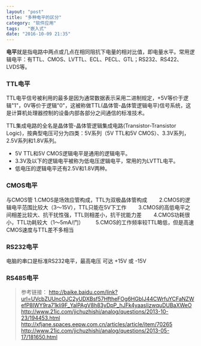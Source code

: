 ```yaml
---
layout: "post"
title: "多种电平的区分"
category: "软件应用"
tags:   "嵌入式"
date: "2016-10-09 21:35"
---
```


**电平**就是指电路中两点或几点在相同阻抗下电量的相对比值，即电量水平。常用逻辑电平：有TTL、CMOS、LVTTL、ECL、PECL、GTL；RS232、RS422、LVDS等。

### TTL电平

TTL电平信号被利用的最多是因为通常数据表示采用二进制规定，+5V等价于逻辑"1"，0V等价于逻辑"0"，这被称做TTL(晶体管-晶体管逻辑电平)信号系统，这是计算机处理器控制的设备内部各部分之间通信的标准技术。

TTL集成电路的全名是晶体管-晶体管逻辑集成电路(Transistor-Transistor Logic)，按典型电压可分为四类：5V系列（5V TTL和5V CMOS）、3.3V系列，2.5V系列和1.8V系列。

- 5V TTL和5V CMOS逻辑电平是通用的逻辑电平。
- 3.3V及以下的逻辑电平被称为低电压逻辑电平，常用的为LVTTL电平。
- 低电压的逻辑电平还有2.5V和1.8V两种。


<!-- more -->

### CMOS电平

与CMOS管
1.CMOS是场效应管构成，TTL为双极晶体管构成
　　2.CMOS的逻辑电平范围比较大（3～15V），TTL只能在5V下工作
　　3.CMOS的高低电平之间相差比较大、抗干扰性强，TTL则相差小，抗干扰能力差
　　4.CMOS功耗很小，TTL功耗较大（1～5mA/门）
　　5.CMOS的工作频率较TTL略低，但是高速CMOS速度与TTL差不多相当

### RS232电平

电脑的串口是标准RS232电平，最高电压 可达 +15V 或 -15V

### RS485电平


> 参考链接：
> http://baike.baidu.com/link?url=UVcbZUUncOJC2yUDXBsf57HftheFOg6HGbIJ44CWrfuYCFaNZWefP8lWY9ra71kli9F_YalPAgV8h83yDpP_hJFk4yaasIizwquDUBaXWeO
> http://www.21ic.com/jichuzhishi/analog/questions/2013-10-23/194453.html
> http://xfjane.spaces.eepw.com.cn/articles/article/item/70265
> http://www.21ic.com/jichuzhishi/analog/questions/2013-05-17/181650.html
